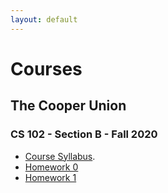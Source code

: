 ```yaml
---
layout: default
---
```


# Courses

## The Cooper Union

### CS 102 - Section B - Fall 2020
* [Course Syllabus](./courses/cs102/cs102-syllabus-fall-2020.html).
* [Homework 0](./courses/cs102/homework-0-Session-1.md)
* [Homework 1](./courses/cs102/homework-1-Session-2.md)

